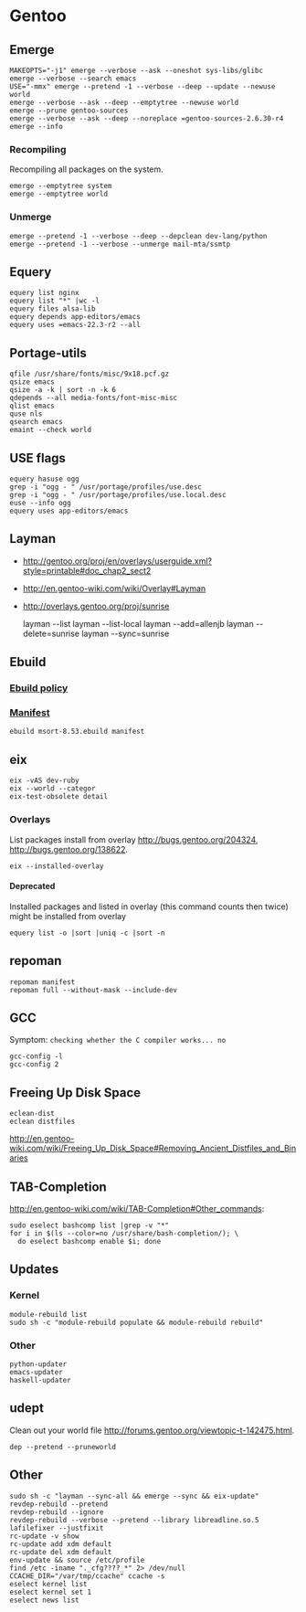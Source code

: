 <!-- -*- coding: utf-8-unix; -*-
     Danil Kutkevich's reference cards <http://kutkevich.org/rc>.
     Copyright (C) 2007, 2008, 2009, 2010 Danil Kutkevich <danil@kutkevich.org>

     This reference cards is licensed under the Creative Commons
     Attribution-Share Alike 3.0 Unported License. To view a copy of this
     license, see the COPYING file or visit
     <http://creativecommons.org/licenses/by-sa/3.0/> or send a letter to
     Creative Commons, 171 Second Street, Suite 300, San Francisco,
     California, 94105, USA. -->

Gentoo
======

Emerge
------

    MAKEOPTS="-j1" emerge --verbose --ask --oneshot sys-libs/glibc
    emerge --verbose --search emacs
    USE="-mmx" emerge --pretend -1 --verbose --deep --update --newuse world
    emerge --verbose --ask --deep --emptytree --newuse world
    emerge --prune gentoo-sources
    emerge --verbose --ask --deep --noreplace =gentoo-sources-2.6.30-r4
    emerge --info

### Recompiling

Recompiling all packages on the system.

    emerge --emptytree system
    emerge --emptytree world

### Unmerge

    emerge --pretend -1 --verbose --deep --depclean dev-lang/python
    emerge --pretend -1 --verbose --unmerge mail-mta/ssmtp

Equery
-----

    equery list nginx
    equery list "*" |wc -l
    equery files alsa-lib
    equery depends app-editors/emacs
    equery uses =emacs-22.3-r2 --all

Portage-utils
-------------

    qfile /usr/share/fonts/misc/9x18.pcf.gz
    qsize emacs
    qsize -a -k | sort -n -k 6
    qdepends --all media-fonts/font-misc-misc
    qlist emacs
    quse nls
    qsearch emacs
    emaint --check world

USE flags
---------

    equery hasuse ogg
    grep -i "ogg - " /usr/portage/profiles/use.desc
    grep -i "ogg - " /usr/portage/profiles/use.local.desc
    euse --info ogg
    equery uses app-editors/emacs

Layman
------

* <http://gentoo.org/proj/en/overlays/userguide.xml?style=printable#doc_chap2_sect2>
* <http://en.gentoo-wiki.com/wiki/Overlay#Layman>
* <http://overlays.gentoo.org/proj/sunrise>

    layman --list
    layman --list-local
    layman --add=allenjb
    layman --delete=sunrise
    layman --sync=sunrise

Ebuild
------

### [Ebuild policy][]

[Ebuild policy]: <http://gentoo.org/proj/en/devrel/handbook/handbook.xml?style=printable&part=3&chap=1>

### [Manifest][]

[Manifest]: <http://devmanual.gentoo.org/general-concepts/manifest/index.html>

    ebuild msort-8.53.ebuild manifest

eix
---

    eix -vAS dev-ruby
    eix --world --categor
    eix-test-obsolete detail

### Overlays

List packages install from overlay <http://bugs.gentoo.org/204324>,
<http://bugs.gentoo.org/138622>.

    eix --installed-overlay

#### Deprecated

Installed packages and listed in overlay (this command counts then
twice) might be installed from overlay

    equery list -o |sort |uniq -c |sort -n

repoman
-------

    repoman manifest
    repoman full --without-mask --include-dev

GCC
---

Symptom: `checking whether the C compiler works... no`

    gcc-config -l
    gcc-config 2

Freeing Up Disk Space
---------------------

    eclean-dist
    eclean distfiles

<http://en.gentoo-wiki.com/wiki/Freeing_Up_Disk_Space#Removing_Ancient_Distfiles_and_Binaries>

TAB-Completion
--------------

<http://en.gentoo-wiki.com/wiki/TAB-Completion#Other_commands>:

    sudo eselect bashcomp list |grep -v "*"
    for i in $(ls --color=no /usr/share/bash-completion/); \
      do eselect bashcomp enable $i; done

Updates
-------

### Kernel

    module-rebuild list
    sudo sh -c "module-rebuild populate && module-rebuild rebuild"

### Other

    python-updater
    emacs-updater
    haskell-updater

udept
-----

Clean out your world file
<http://forums.gentoo.org/viewtopic-t-142475.html>.

    dep --pretend --pruneworld

Other
-----

    sudo sh -c "layman --sync-all && emerge --sync && eix-update"
    revdep-rebuild --pretend
    revdep-rebuild --ignore
    revdep-rebuild --verbose --pretend --library libreadline.so.5
    lafilefixer --justfixit
    rc-update -v show
    rc-update add xdm default
    rc-update del xdm default
    env-update && source /etc/profile
    find /etc -iname "._cfg????_*" 2> /dev/null
    CCACHE_DIR="/var/tmp/ccache" ccache -s
    eselect kernel list
    eselect kernel set 1
    eselect news list

<!-- Created: 10 Jul 2009. -->
